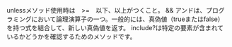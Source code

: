 unlessメソッド使用時は　>=　以下、以上がつくこと。
&& アンドは、プログラミングにおいて論理演算子の一つ。一般的には、真偽値（trueまたはfalse）を持つ式を結合して、新しい真偽値を返す。
include?は特定の要素が含まれているかどうかを確認するためのメソッドです。
